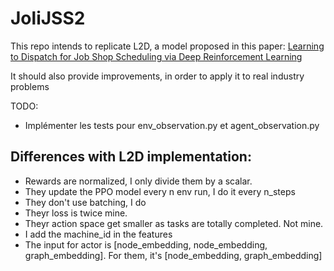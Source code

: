 # JoliJSS2

This repo intends to replicate L2D, a model proposed in this paper:
[Learning to Dispatch for Job Shop Scheduling via Deep Reinforcement Learning](https://arxiv.org/pdf/2010.12367)

It should also provide improvements, in order to apply it to real industry problems

TODO:
 - Implémenter les tests pour env_observation.py et agent_observation.py

## Differences with L2D implementation:
 - Rewards are normalized, I only divide them by a scalar.
 - They update the PPO model every n env run, I do it every n_steps
 - They don't use batching, I do
 - Theyr loss is twice mine.
 - Theyr action space get smaller as tasks are totally completed. Not mine.
 - I add the machine_id in the features
 - The input for actor is [node_embedding, node_embedding, graph_embedding]. For them, 
   it's [node_embedding, graph_embedding]
